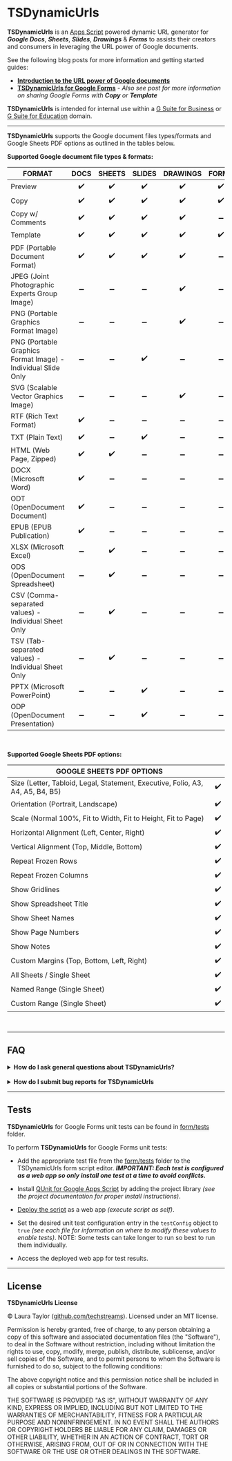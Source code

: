 # TSDynamicUrls

**TSDynamicUrls** is an [Apps Script](https://www.google.com/script/start/) powered dynamic URL generator for ***Google Docs***, ***Sheets***, ***Slides***, ***Drawings*** & ***Forms*** to assists their creators and consumers in leveraging the URL power of Google documents.

See the following blog posts for more information and getting started guides:

* **[Introduction to the URL power of Google documents](https://medium.com/@techstreams/google-document-urls-as-simple-machines-400baca6d014)**
* **[TSDynamicUrls for Google Forms]()** - *Also see post for more information on sharing Google Forms with __Copy__ or __Template__*

**TSDynamicUrls** is intended for internal use within a [G Suite for Business](https://gsuite.google.com/solutions/) or [G Suite for Education](https://edu.google.com/products/gsuite-for-education) domain.

---

**TSDynamicUrls** supports the Google document files types/formats and Google Sheets PDF options as outlined in the tables below.

**Supported Google document file types & formats:**

| FORMAT | DOCS | SHEETS | SLIDES | DRAWINGS | FORMS|
| ---- | :--: | :----: | :----: | :---: | :------: |
| Preview |  :heavy_check_mark: |  :heavy_check_mark: |  :heavy_check_mark: |  :heavy_check_mark: |  :heavy_check_mark: |
| Copy |  :heavy_check_mark: |  :heavy_check_mark: |  :heavy_check_mark: |  :heavy_check_mark: |  :heavy_check_mark: |
| Copy w/ Comments |  :heavy_check_mark: |  :heavy_check_mark: |  :heavy_check_mark: |  :heavy_check_mark: | :heavy_minus_sign: |
| Template |  :heavy_check_mark: |  :heavy_check_mark: |  :heavy_check_mark: |  :heavy_check_mark: |  :heavy_check_mark: |
| PDF (Portable Document Format) |  :heavy_check_mark: |  :heavy_check_mark: |  :heavy_check_mark: |  :heavy_check_mark: | :heavy_minus_sign: |
| JPEG (Joint Photographic Experts Group Image) | :heavy_minus_sign: |  :heavy_minus_sign: |  :heavy_minus_sign: | :heavy_check_mark: | :heavy_minus_sign: |
| PNG (Portable Graphics Format Image) | :heavy_minus_sign: |  :heavy_minus_sign: | :heavy_minus_sign: | :heavy_check_mark: | :heavy_minus_sign: |
| PNG (Portable Graphics Format Image) - Individual Slide Only |  :heavy_minus_sign: | :heavy_minus_sign: | :heavy_check_mark: | :heavy_minus_sign: | :heavy_minus_sign: |
| SVG (Scalable Vector Graphics Image) | :heavy_minus_sign: | :heavy_minus_sign: | :heavy_minus_sign: | :heavy_check_mark: | :heavy_minus_sign: |
| RTF (Rich Text Format) | :heavy_check_mark: | :heavy_minus_sign: | :heavy_minus_sign: | :heavy_minus_sign: | :heavy_minus_sign: |
| TXT (Plain Text) |  :heavy_check_mark: | :heavy_minus_sign: | :heavy_check_mark: | :heavy_minus_sign: | :heavy_minus_sign: |
| HTML (Web Page, Zipped) | :heavy_check_mark: |  :heavy_check_mark: |  :heavy_minus_sign: | :heavy_minus_sign: | :heavy_minus_sign: |
| DOCX (Microsoft Word) | :heavy_check_mark: | :heavy_minus_sign: | :heavy_minus_sign: | :heavy_minus_sign: | :heavy_minus_sign: |
| ODT (OpenDocument Document) | :heavy_check_mark: | :heavy_minus_sign: | :heavy_minus_sign: | :heavy_minus_sign: | :heavy_minus_sign: |
| EPUB (EPUB Publication) |  :heavy_check_mark: | :heavy_minus_sign: | :heavy_minus_sign: | :heavy_minus_sign: | :heavy_minus_sign: |
| XLSX (Microsoft Excel) | :heavy_minus_sign: |  :heavy_check_mark: | :heavy_minus_sign: | :heavy_minus_sign: | :heavy_minus_sign: |
| ODS (OpenDocument Spreadsheet) | :heavy_minus_sign: |  :heavy_check_mark: | :heavy_minus_sign: | :heavy_minus_sign: | :heavy_minus_sign: |
| CSV (Comma-separated values)  - Individual Sheet Only | :heavy_minus_sign: | :heavy_check_mark: | :heavy_minus_sign: | :heavy_minus_sign: | :heavy_minus_sign: |
| TSV (Tab-separated values)  - Individual Sheet Only | :heavy_minus_sign: | :heavy_check_mark: | :heavy_minus_sign: | :heavy_minus_sign: | :heavy_minus_sign:|
| PPTX (Microsoft PowerPoint) | :heavy_minus_sign: | :heavy_minus_sign: | :heavy_check_mark: | :heavy_minus_sign: | :heavy_minus_sign: |
| ODP (OpenDocument Presentation) | :heavy_minus_sign: | :heavy_minus_sign: |  :heavy_check_mark: | :heavy_minus_sign: | :heavy_minus_sign: |

<br>

**Supported Google Sheets PDF options:**

| GOOGLE SHEETS PDF OPTIONS |  |
| ---- | :--: | 
| Size  (Letter, Tabloid, Legal, Statement, Executive, Folio, A3, A4, A5, B4, B5)  | :heavy_check_mark: |
| Orientation (Portrait, Landscape) | :heavy_check_mark: |
| Scale  (Normal 100%, Fit to Width, Fit to Height, Fit to Page) | :heavy_check_mark: |
| Horizontal Alignment  (Left, Center, Right) | :heavy_check_mark: |
| Vertical Alignment  (Top, Middle, Bottom) | :heavy_check_mark: |
| Repeat Frozen Rows | :heavy_check_mark: |
| Repeat Frozen Columns | :heavy_check_mark: |
| Show Gridlines | :heavy_check_mark: |
| Show Spreadsheet Title | :heavy_check_mark: |
| Show Sheet Names | :heavy_check_mark: |
| Show Page Numbers | :heavy_check_mark: |
| Show Notes | :heavy_check_mark: |
| Custom Margins  (Top, Bottom, Left, Right) | :heavy_check_mark: |
| All Sheets / Single Sheet | :heavy_check_mark: |
| Named Range  (Single Sheet) | :heavy_check_mark: |
| Custom Range  (Single Sheet) | :heavy_check_mark: |


<br>

---


## FAQ

<details>
<summary><strong>How do I ask general questions about TSDynamicUrls?</strong></summary>
For general questions, submit an issue through the <a href="https://github.com/techstreams/TSDynamicUrls/issues" target="_blank">issue tracker</a>.
</details>
<br>
<details>
<summary><strong>How do I submit bug reports for TSDynamicUrls</strong></summary>
For bug reports, <a href="https://help.github.com/articles/fork-a-repo/" target="_blank">fork</a> this repository, create a test which demonstrates the problem following the procedures outlined in the "Tests" section below and submit a <a href="https://help.github.com/articles/creating-a-pull-request/" target="_blank">pull request</a>.  If possible, please submit a solution along with the pull request.
</details>

---

## Tests

**TSDynamicUrls** for Google Forms unit tests can be found in [form/tests](/form/tests/) folder.

To perform **TSDynamicUrls** for Google Forms unit tests:

* Add the appropriate test file from the [form/tests](/form/tests/) folder to the TSDynamicUrls form script editor.  ***IMPORTANT: Each test is configured as a web app so only install one test at a time to avoid conflicts.***

* Install [QUnit for Google Apps Script](https://github.com/simula-innovation/qunit/tree/gas/gas) by adding the project library *(see the project documentation for proper install instructions)*.

* [Deploy the script](https://developers.google.com/apps-script/guides/web#deploying_a_script_as_a_web_app) as a web app *(execute script as self)*.

* Set the desired unit test configuration entry in the `testConfig` object to `true` *(see each file for information on where to modify these values to enable tests)*.   NOTE: Some tests can take longer to run so best to run them individually.

* Access the deployed web app for test results.

---

## License

**TSDynamicUrls License**

© Laura Taylor ([github.com/techstreams](https://github.com/techstreams)). Licensed under an MIT license.

Permission is hereby granted, free of charge, to any person obtaining a copy of this software and associated documentation files (the "Software"), to deal in the Software without restriction, including without limitation the rights to use, copy, modify, merge, publish, distribute, sublicense, and/or sell copies of the Software, and to permit persons to whom the Software is furnished to do so, subject to the following conditions:

The above copyright notice and this permission notice shall be included in all copies or substantial portions of the Software.

THE SOFTWARE IS PROVIDED "AS IS", WITHOUT WARRANTY OF ANY KIND, EXPRESS OR IMPLIED, INCLUDING BUT NOT LIMITED TO THE WARRANTIES OF MERCHANTABILITY, FITNESS FOR A PARTICULAR PURPOSE AND NONINFRINGEMENT. IN NO EVENT SHALL THE AUTHORS OR COPYRIGHT HOLDERS BE LIABLE FOR ANY CLAIM, DAMAGES OR OTHER LIABILITY, WHETHER IN AN ACTION OF CONTRACT, TORT OR OTHERWISE, ARISING FROM, OUT OF OR IN CONNECTION WITH THE SOFTWARE OR THE USE OR OTHER DEALINGS IN THE SOFTWARE.


